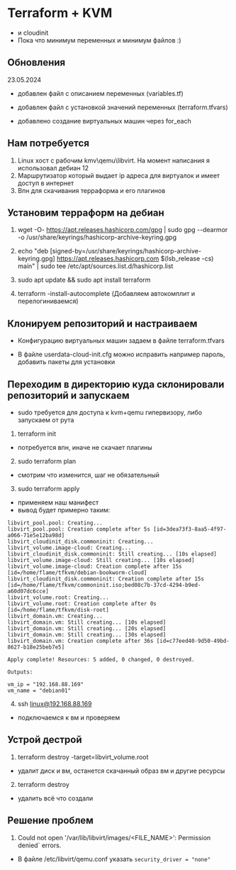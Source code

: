 # Terraform + KVM

- и cloudinit 
- Пока что минимум переменных и минимум файлов :)

## Обновления

23.05.2024

- добавлен файл с описанием переменных (variables.tf)

- добавлен файл с установкой значений переменных  (terraform.tfvars)

- добавлено создание виртуальных машин через for_each 

## Нам потребуется

1. Linux хост с рабочим kmv\qemu\libvirt. На момент написания я использовал дебиан 12
2. Маршрутизатор который выдает ip адреса для виртуалок и имеет доступ в интернет
3. Впн для скачивания терраформа и его плагинов

## Установим терраформ на дебиан

1. wget -O- https://apt.releases.hashicorp.com/gpg | sudo gpg --dearmor -o /usr/share/keyrings/hashicorp-archive-keyring.gpg

2. echo "deb [signed-by=/usr/share/keyrings/hashicorp-archive-keyring.gpg] https://apt.releases.hashicorp.com $(lsb_release -cs) main" | sudo tee /etc/apt/sources.list.d/hashicorp.list

3. sudo apt update && sudo apt install terraform

4. terraform -install-autocomplete  (Добавляем автокомплит и перелогиниваемся) </br>

## Клонируем репозиторий и настраиваем

- Конфигурацию виртуальных машин задаем в файле terraform.tfvars

- В файле userdata-cloud-init.cfg можно исправить например пароль, добавить пакеты для установки

## Переходим в директорию куда склонировали репозиторий и запускаем

- sudo требуется для доступа к kvm+qemu гипервизору, либо запускаем от рута

1. terraform init 
- потребуется впн, иначе не скачает плагины
2. sudo terraform plan 
- смотрим что изменится, шаг не обязательный
3. sudo terraform apply 
- применяем наш манифест
- вывод будет примерно таким:

```
libvirt_pool.pool: Creating...
libvirt_pool.pool: Creation complete after 5s [id=3dea73f3-8aa5-4f97-a066-71e5e12ba98d]
libvirt_cloudinit_disk.commoninit: Creating...
libvirt_volume.image-cloud: Creating...
libvirt_cloudinit_disk.commoninit: Still creating... [10s elapsed]
libvirt_volume.image-cloud: Still creating... [10s elapsed]
libvirt_volume.image-cloud: Creation complete after 15s [id=/home/flame/tfkvm/debian-bookworm-cloud]
libvirt_cloudinit_disk.commoninit: Creation complete after 15s [id=/home/flame/tfkvm/commoninit.iso;bed08c7b-37cd-4294-b9ed-a60d07dc6cce]
libvirt_volume.root: Creating...
libvirt_volume.root: Creation complete after 0s [id=/home/flame/tfkvm/disk-root]
libvirt_domain.vm: Creating...
libvirt_domain.vm: Still creating... [10s elapsed]
libvirt_domain.vm: Still creating... [20s elapsed]
libvirt_domain.vm: Still creating... [30s elapsed]
libvirt_domain.vm: Creation complete after 36s [id=c77eed40-9d50-49bd-8627-b18e25beb7e5]

Apply complete! Resources: 5 added, 0 changed, 0 destroyed.

Outputs:

vm_ip = "192.168.88.169"
vm_name = "debian01"

```
4. ssh linux@192.168.88.169
- подключаемся к вм и проверяем

## Устрой дестрой

1. terraform destroy -target=libvirt_volume.root 
- удалит диск и вм, останется скачанный образ вм и другие ресурсы
2. terraform destroy 
- удалить всё что создали

## Решение проблем

1. Could not open '/var/lib/libvirt/images/<FILE_NAME>': Permission denied` errors.

- В файле /etc/libvirt/qemu.conf указать `security_driver = "none"`